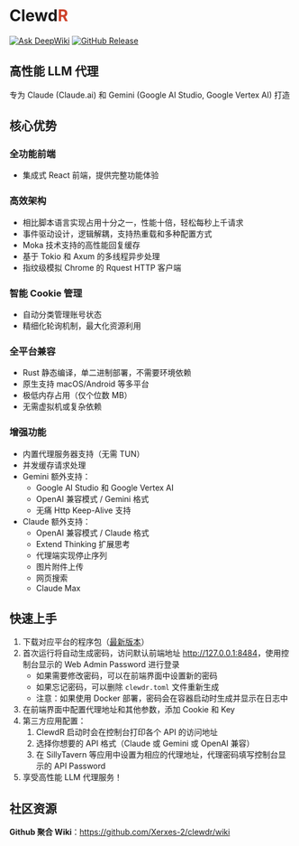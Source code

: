 # Clewd<span style="color:#CE422B">R</span>

[![Ask DeepWiki](https://deepwiki.com/badge.svg)](https://deepwiki.com/Xerxes-2/clewdr)
[![GitHub Release](https://img.shields.io/github/v/release/Xerxes-2/clewdr?style=flat-square)](https://github.com/Xerxes-2/clewdr/releases/latest)

## 高性能 LLM 代理

专为 Claude (Claude.ai) 和 Gemini (Google AI Studio, Google Vertex AI) 打造

## 核心优势

### 全功能前端

- 集成式 React 前端，提供完整功能体验

### 高效架构

- 相比脚本语言实现占用十分之一，性能十倍，轻松每秒上千请求
- 事件驱动设计，逻辑解耦，支持热重载和多种配置方式
- Moka 技术支持的高性能回复缓存
- 基于 Tokio 和 Axum 的多线程异步处理
- 指纹级模拟 Chrome 的 Rquest HTTP 客户端

### 智能 Cookie 管理

- 自动分类管理账号状态
- 精细化轮询机制，最大化资源利用

### 全平台兼容

- Rust 静态编译，单二进制部署，不需要环境依赖
- 原生支持 macOS/Android 等多平台
- 极低内存占用（仅个位数 MB）
- 无需虚拟机或复杂依赖

### 增强功能

- 内置代理服务器支持（无需 TUN）
- 并发缓存请求处理
- Gemini 额外支持：
  - Google AI Studio 和 Google Vertex AI
  - OpenAI 兼容模式 / Gemini 格式
  - 无痛 Http Keep-Alive 支持
- Claude 额外支持：
  - OpenAI 兼容模式 / Claude 格式
  - Extend Thinking 扩展思考
  - 代理端实现停止序列
  - 图片附件上传
  - 网页搜索
  - Claude Max

## 快速上手

1. 下载对应平台的程序包（[最新版本](https://github.com/Xerxes-2/clewdr/releases/latest)）
2. 首次运行将自动生成密码，访问默认前端地址 <http://127.0.0.1:8484>，使用控制台显示的 Web Admin Password 进行登录
   - 如果需要修改密码，可以在前端界面中设置新的密码
   - 如果忘记密码，可以删除 `clewdr.toml` 文件重新生成
   - 注意：如果使用 Docker 部署，密码会在容器启动时生成并显示在日志中
3. 在前端界面中配置代理地址和其他参数，添加 Cookie 和 Key
4. 第三方应用配置：
    1. ClewdR 启动时会在控制台打印各个 API 的访问地址
    2. 选择你想要的 API 格式（Claude 或 Gemini 或 OpenAI 兼容）
    3. 在 SillyTavern 等应用中设置为相应的代理地址，代理密码填写控制台显示的 API Password
5. 享受高性能 LLM 代理服务！

## 社区资源

**Github 聚合 Wiki**：<https://github.com/Xerxes-2/clewdr/wiki>
